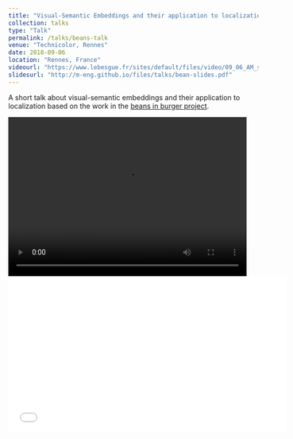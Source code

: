```yaml
---
title: "Visual-Semantic Embeddings and their application to localization"
collection: talks
type: "Talk"
permalink: /talks/beans-talk
venue: "Technicolor, Rennes"
date: 2018-09-06
location: "Rennes, France"
videourl: "https://www.lebesgue.fr/sites/default/files/video/09_06_AM_sessions_ENGILBERGE.mp4"
slidesurl: "http://m-eng.github.io/files/talks/bean-slides.pdf"
---
```


A short talk about visual-semantic embeddings and their application to localization based on the work in the [beans in burger project](http://m-eng.github.io/publications/beans-in-burger).



<video width="480" height="320" controls="controls">
  <source src="{{ page.paperurl }}" type="video/mp4">
</video>

<iframe src="{{ page.paperurl }}" width="560" height="315" frameborder="0"> </iframe>
